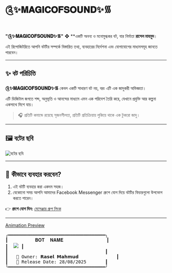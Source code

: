 # ༊✨𝐌𝐀𝐆𝐈𝐂𝐎𝐅𝐒𝐎𝐔𝐍𝐃✨᯾

**"༊✨𝐌𝐀𝐆𝐈𝐂𝐎𝐅𝐒𝐎𝐔𝐍𝐃✨᯾"** ❖ **একটি অনন্য ও মনোমুগ্ধকর বট, যার নির্মাতা **রাসেল মাহমুদ**।  
এই রিপোজিটরিতে আপনি বটটির সম্পর্কে বিস্তারিত তথ্য, ব্যবহারের নির্দেশনা এবং যোগাযোগের মাধ্যমসমূহ জানতে পারবেন।

---

## ✨ বট পরিচিতি

**༊✨𝐌𝐀𝐆𝐈𝐂𝐎𝐅𝐒𝐎𝐔𝐍𝐃✨᯾** কেবল একটি সাধারণ বট নয়, বরং এটি এক জাদুকরী অভিজ্ঞতা।  
এটি ডিজিটাল জগতে শব্দ, অনুভূতি ও আনন্দের মাধ্যমে এমন এক পরিবেশ তৈরি করে, যেখানে প্রযুক্তি আর কল্পনা একসাথে মিশে যায়।

> 🎧 প্রতিটি কমান্ডে রয়েছে সৃজনশীলতা, প্রতিটি প্রতিক্রিয়ায় লুকিয়ে থাকে এক টুকরো জাদু।

---

## 🖼️ বটের ছবি

![বটের ছবি](https://i.imgur.com/mWuHL8E.png)

---

## 🚀 কীভাবে ব্যবহার করবেন?

1. এই বটটি ব্যবহার করা একদম সহজ।
2. যেকোনো সময় আপনি আমাদের Facebook Messenger গ্রুপে যোগ দিয়ে বটটির ফিচারগুলো উপভোগ করতে পারেন।

👉 **গ্রুপে যোগ দিন:** [মেসেঞ্জার গ্রুপ লিংক](https://m.me/j/AbZnvggXXnMoLZd7/)

---
[Animation Preview](./animation.html)
<pre>
╭━━━━━━━━━━━━━━━━━━━━━━━━━━━━━━━━━━━━╮
┃          𝐁𝐎𝐓  𝐍𝐀𝐌𝐄                ┃
┃  <img src="http://readme-typing-svg.herokuapp.com?color=cyan&center=true&vCenter=true&lines=༊✨MAGIC+OF+SOUND✨᯾;28%2F08%2F2025"> ┃
┃                                    ┃
┃   👤 Owner: 𝗥𝗮𝘀𝗲𝗹 𝗠𝗮𝗵𝗺𝘂𝗱              ┃
┃   📅 Release Date: 28/08/2025       ┃
╰━━━━━━━━━━━━━━━━━━━━━━━━━━━━━━━━━━━━╯
</pre>
